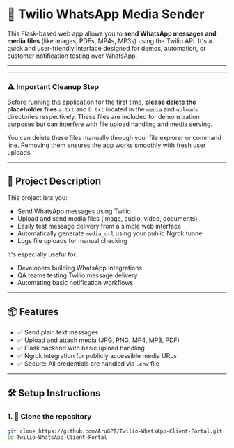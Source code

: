 # 📲 Twilio WhatsApp Media Sender

This Flask-based web app allows you to **send WhatsApp messages and media files** (like images, PDFs, MP4s, MP3s) using the Twilio API. It's a quick and user-friendly interface designed for demos, automation, or customer notification testing over WhatsApp.

---

---

### ⚠️ Important Cleanup Step

Before running the application for the first time, **please delete the placeholder files** `a.txt` and `b.txt` located in the `media` and `uploads` directories respectively. These files are included for demonstration purposes but can interfere with file upload handling and media serving.

You can delete these files manually through your file explorer or command line. Removing them ensures the app works smoothly with fresh user uploads.

---

## 🚀 Project Description

This project lets you:

- Send WhatsApp messages using Twilio
- Upload and send media files (image, audio, video, documents)
- Easily test message delivery from a simple web interface
- Automatically generate `media_url` using your public Ngrok tunnel
- Logs file uploads for manual checking

It's especially useful for:

- Developers building WhatsApp integrations
- QA teams testing Twilio message delivery
- Automating basic notification workflows

---

## 📦 Features

- ✅ Send plain text messages
- ✅ Upload and attach media (JPG, PNG, MP4, MP3, PDF)
- ✅ Flask backend with basic upload handling
- ✅ Ngrok integration for publicly accessible media URLs
- ✅ Secure: All credentials are handled via `.env` file

---

## 🛠️ Setup Instructions

### 1. 🔧 Clone the repository

```bash
git clone https://github.com/AruGPT/Twilio-WhatsApp-Client-Portal.git
cd Twilio-WhatsApp-Client-Portal

